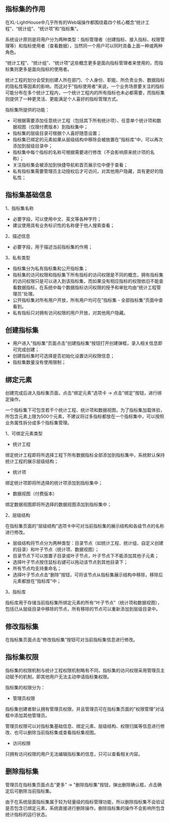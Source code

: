 ## 指标集的作用

在XL-LightHouse中几乎所有的Web端操作都围绕着四个核心概念“统计工程”、“统计组”、“统计项”和“指标集”。

系统设计原则是将用户分为两种类型：指标管理者（创建指标、接入指标、权限管理等）和指标使用者（查看数据），当然同一个用户可以同时具备上面一种或两种角色。

“统计工程”、“统计组”、“统计项”这些概念更多是面向指标管理者来使用的，而指标集则更多是面向指标的使用者。

统计工程的划分会受到创建人所在部门、个人身份、职能、所负责业务、数据指标的隐私性等因素的影响，而这对于”指标使用者“来说，一个业务场景要关注的指标可能分布在多个统计工程内，一个统计工程内的所有指标也未必都需要，而指标集则提供了一种更灵活、更能满足个人喜好的指标管理方式。

指标集所提供的功能：

+ 可根据需要添加任意统计工程（包括其下所有统计项）、任意单个统计项和数据视图（仅限付费版本）到指标集中；
+ 指标集的层级目录可根据个人喜好随意设置；
+ 指标集已绑定的元素如果从层级结构中移除会被放置在”指标库“中，可以再次添加到层级目录中；
+ 指标集中每个指标的名称可根据需要进行修改（不会影响原来统计项的名称）；
+ 关注指标集会被添加到快捷导航和首页展示位中便于查看；
+ 私有指标集需要管理员主动授权后才可访问，对其他用户隐藏，具有更好的隐私性；

## 指标集基础信息

1、指标集名称

+ 必要字段，可以使用中文、英文等各种字符；
+ 建议使用具有业务标识性的名称便于他人搜索查看；

2、描述信息

+ 必要字段，用于描述当前指标集的作用；

3、私有类型

+ 指标集分为私有指标集和公开指标集；
+ 指标集的访问权限和指标集下所有指标的访问权限是不同的概念，拥有指标集的访问权限只是可以进入到该指标集，而如果没有相应指标的权限依旧不能查看数据指标，在系统中每个数据指标访问权限的授予和审批均由”统计工程管理员“处理。
+ 公开指标集对所有用户开放，所有用户均可在”指标集 - 全部指标集“页面中查看到。
+ 私有指标只对拥有访问权限的用户开放，对其他用户隐藏。

## 创建指标集

+ 用户进入”指标集“页面点击”创建指标集“按钮打开创建弹框，录入相关信息即可完成创建；
+ 创建指标集时可选择是否初始化设置访问权限信息；
+ 指标集数量没有使用限制；

## 绑定元素

创建完成后进入指标集页面，点击“绑定元素”选项卡 -> 点击"绑定"按钮，进行绑定操作。

一个指标集下可包含若干个统计工程、统计项和数据视图，为了指标集加载体验，所包含元素上限为500个元素，不建议将过多指标都放在一个指标集中，可以按照业务属性拆分成多个指标集管理。

1、可绑定元素类型

+ 统计工程

绑定统计工程即将所选择工程下所有数据指标全部添加到指标集中，系统默认保持统计工程的展示层级结构；

+ 统计项

绑定统计项即将所选择的统计项添加到指标集中；

+ 数据视图（付费版本）

绑定数据视图即将所选择的数据视图添加到指标集中；

2、层级结构

在指标集页面的“层级结构”选项卡中可对当前指标集的展示结构和各级节点的名称进行修改。

+ 层级结构将节点分为两种类型：目录节点（如统计工程、统计组、自定义创建的目录）和叶子节点（统计项、数据视图）；
+ 目录节点下可以放置子目录或叶子节点，叶子节点下不能添加其他子元素；
+ 选择叶子节点按住鼠标右键可以拖动该节点到其他目录下；
+ 所有节点均支持重命名；
+ 选择叶子节点点击“删除”按钮，可将该节点从指标集展示结构中移除，移除后元素都放在“指标库”中；

3、指标库

指标库用于存储当前指标集所绑定元素的所有“叶子节点”（统计项和数据视图），包括已从层级目录中移除的节点，所有移除的节点可以重新添加到层级目录中。

## 修改指标集

在指标集页面点击“修改指标集”按钮可对当前指标集信息进行修改。

## 指标集权限

指标集的权限机制与统计工程权限机制略有不同，指标集的访问权限采用管理员主动赋予的机制，即其他用户无法主动申请指标集权限。

指标集的权限分为：

+ 管理员权限

指标集创建者默认拥有管理员权限，并且管理员可在指标集页面的“权限管理”对话框中添加其他管理员。

管理员权限可以对指标集基础信息、绑定元素、层级结构、权限归属等信息进行修改、也可以删除当前指标集或查看指标集视图。

+ 访问权限

只拥有访问权限的用户无法编辑指标集的信息，只可以查看相关内容。

## 删除指标集

管理员在指标集页面点击“更多” -> "删除指标集"按钮，弹出删除确认框，点击确定后可删除当前指标集。

由于在系统层面指标集属于较为轻量级的指标管理功能，所以删除指标集不会验证是否包含已绑定元素，系统直接进行删除操作。删除指标集的操作不会影响所包含统计指标的运行状态。